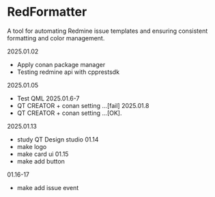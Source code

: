 # RedFormatter
A tool for automating Redmine issue templates and ensuring consistent formatting and color management.

2025.01.02
- Apply conan package manager 
- Testing redmine api with cpprestsdk

2025.01.05
- Test QML
2025.01.6-7
- QT CREATOR + conan setting ...[fail]
2025.01.8
- QT CREATOR + conan setting ...[OK].
 
2025.01.13
- study QT Design studio
01.14
- make logo
- make card ui
01.15
- make add button

01.16-17
- make add issue event

